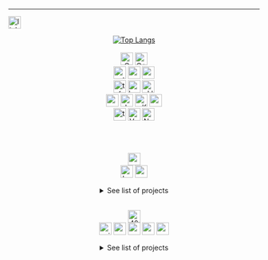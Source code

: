 ---
<!--- LINKEDIN -->
<a href="https://www.linkedin.com/in/ariellevillamassone/"><img src="https://img.shields.io/badge/LinkedIn-0077B5?style=flat&logo=linkedin&logoColor=white" alt="linkedin" height="25"></a>  

<!--- LANGUAGES -->
<p align="center">
  <a href="#"><img src="https://github-readme-stats.vercel.app/api/top-langs/?username=Arivima&show_icons=true&langs_count=6&layout=compact&theme=transparent" alt="Top Langs"/></a>
  <br>
  <br>
  <a href="#"><img src="https://img.shields.io/badge/C-00599C?style=for-the-badge&logo=c&logoColor=white" alt="C" height="25"/></a>
  <a href="#"><img src="https://img.shields.io/badge/C%2B%2B-00599C?style=for-the-badge&logo=c%2B%2B&logoColor=white" alt="C++" height="25"/></a>
  <br>
  <a href="#"><img src="https://img.shields.io/badge/Python-14354C?style=for-the-badge&logo=python&logoColor=white" alt="python" height="25" /></a>
  <a href="#"><img src="https://img.shields.io/badge/numpy-%23013243.svg?style=for-the-badge&logo=numpy&logoColor=white" alt="numpy" height="25" /></a>
  <a href="#"><img src="https://img.shields.io/badge/pandas-%23150458.svg?style=for-the-badge&logo=pandas&logoColor=white" alt="pandas" height="25" /></a>
  <br>
  <a href="#"><img src="https://img.shields.io/badge/TensorFlow-FF6F00?style=for-the-badge&logo=tensorflow&logoColor=white" alt="tf" height="25" /></a>
  <a href="#"><img src="https://img.shields.io/badge/Keras-%23D00000.svg?style=for-the-badge&logo=Keras&logoColor=white" alt="keras" height="25" /></a>
  <a href="#"><img src="https://img.shields.io/badge/scikit--learn-%23F7931E.svg?style=for-the-badge&logo=scikit-learn&logoColor=white" alt="sklearn" height="25" /></a>
  <br>
  <a href="#"><img src="https://img.shields.io/badge/Google_Cloud-4285F4?style=for-the-badge&logo=google-cloud&logoColor=white" alt="gcp" height="25" /></a>
  <a href="#"><img src="https://img.shields.io/badge/Docker-0092e7.svg?style=for-the-badge&logo=docker&logoColor=white" alt="docker" height="25" /></a>
  <a href="#"><img src="https://img.shields.io/badge/mlflow-%23d9ead3.svg?style=for-the-badge&logo=mlflow&logoColor=blue" alt="mlflow" height="25" /></a>
  <a href="#"><img src="https://img.shields.io/badge/Prefect-black.svg?style=for-the-badge&logo=prefect&logoColor=white" alt="prefect" height="25" /></a>
  <br>
  <a href="#"><img src="https://img.shields.io/badge/TypeScript-007ACC?style=for-the-badge&logo=typescript&logoColor=white" alt="typescript" height="25"/></a>
  <a href="#"><img src="https://img.shields.io/badge/Vue.js-35495E?style=for-the-badge&logo=vue.js&logoColor=4FC08D" alt="Vue" height="25"/></a>
  <a href="#"><img src="https://img.shields.io/badge/NestJS-%23D00000?style=for-the-badge&logo=nestJS&logoColor=white" alt="Nest" height="25"/></a>
</p>
<br>
<br>

<!--- LE WAGON -->
<p align="center">
  <a href="#"><img alt="wagon" height="25" src="https://asset.brandfetch.io/iduHcppxLh/id60eXK-ZD.svg"  /></a>
  <br>
  <a href="#"><img src="https://img.shields.io/badge/bootcamp-data_science_&_AI-lightgrey?style=flat" alt="bootcamp" height="25" /></a>
  <a href="#"><img src="https://img.shields.io/badge/completed-Jun_2024-lightgrey?style=flat" alt="completion" height="25" /></a>
  <br>
  <details close align="center">
  <summary>See list of projects</summary>
  <p align="left">
  <br>
  <a href="https://github.com/Arivima/LeWagon_Pokedex.git"><img src="https://skillicons.dev/icons?i=github" height="25"/></a>
  <a href="https://github.com/Arivima/LeWagon_Pokedex.git"><img src="https://img.shields.io/badge/Pokedex-identify_pokemon_&_generate_new_ones-lightgrey?style=flat" height="25"/></a>
  <a href="#"><img src="https://img.shields.io/badge/Python-14354C?style=for-the-badge&logo=python&logoColor=white" alt="python" height="25" /></a>
  <a href="#"><img src="https://img.shields.io/badge/Keras-%23D00000.svg?style=for-the-badge&logo=Keras&logoColor=white" alt="keras" height="25" /></a>
  <a href="#"><img src="https://img.shields.io/badge/Google_Cloud-4285F4?style=for-the-badge&logo=google-cloud&logoColor=white" alt="gcp" height="25" /></a>
  <a href="#"><img src="https://img.shields.io/badge/Docker-0092e7.svg?style=for-the-badge&logo=docker&logoColor=white" alt="docker" height="25" /></a>
  <a href="#"><img src="https://img.shields.io/badge/CNN-white?style=flat" alt="file_descriptors" height="25"/></a>
  <a href="#"><img src="https://img.shields.io/badge/GenAI_GAN-white?style=flat" alt="file_descriptors" height="25"/></a>
  <br>
  </p>
  <br>
  </details>
  <br>
</p>


<!--- 42 -->
<p align="center">
  <a href="https://42.fr/en/homepage/"><img src="https://img.shields.io/badge/Roma_Luiss-white?style=flat&logo=42&color=black&labelColor=black" alt="42" height="25"/></a>
  <br>
  <a href="https://profile.intra.42.fr/users/avilla-m"><img src="https://img.shields.io/badge/avilla--m-white?style=flat&logo=42&color=lightgrey&labelColor=black" alt="avilla-m" height="25"/></a>
  <a href="#"><img src="https://img.shields.io/badge/common_core-passed-green?style=flat" alt="common core" height="25" /></a>
  <a href="#"><img src="https://img.shields.io/badge/mastery-in_progress-blue?style=flat" alt="mastery" height="25"/></a>
  <a href="#"><img src="https://img.shields.io/badge/projects_completed-16-lightgrey?style=flat" alt="projects" height="25"/></a>
  <a href="#"><img src="https://img.shields.io/badge/level-10.9-lightgrey?style=flat" alt="projects" height="25"/></a>
  <br>
  <details close align="center">
  <summary>See list of projects</summary>
  <p align="left">
    <br>
    <a href="https://github.com/Arivima/42_libft.git"><img src="https://skillicons.dev/icons?i=github" height="25"/></a>
    <a href="https://github.com/Arivima/42_libft.git"><img src="https://img.shields.io/badge/libft-recreated_C_std_library_functions-lightgrey?style=flat" height="25"/></a>
    <a href="#"><img src="https://img.shields.io/badge/C-00599C?style=for-the-badge&logo=c&logoColor=white" alt="C" height="25"/></a>
    <br>
    <a href="https://github.com/Arivima/42_ft_printf.git"><img src="https://skillicons.dev/icons?i=github" height="25"/></a>
    <a href="https://github.com/Arivima/42_ft_printf.git"><img src="https://img.shields.io/badge/ft_printf-recreated_printf()-lightgrey?style=flat" height="25"/></a>
    <a href="#"><img src="https://img.shields.io/badge/C-00599C?style=for-the-badge&logo=c&logoColor=white" alt="C" height="25"/></a>
    <br>
    <a href="https://github.com/Arivima/42_get_next_line.git"><img src="https://skillicons.dev/icons?i=github" height="25"/></a>
    <a href="https://github.com/Arivima/42_get_next_line.git"><img src="https://img.shields.io/badge/get_next_line-recreated_getnextline()-lightgrey?style=flat" height="25"/></a>
    <a href="#"><img src="https://img.shields.io/badge/C-00599C?style=for-the-badge&logo=c&logoColor=white" alt="C" height="25"/></a>
    <a href="#"><img src="https://img.shields.io/badge/file_descriptors-white?style=flat" alt="file_descriptors" height="25"/></a>
    <br>
    <a href="https://github.com/Arivima/42_netwhat.git"><img src="https://skillicons.dev/icons?i=github" height="25"/></a>
    <a href="https://github.com/Arivima/42_netwhat.git"><img src="https://img.shields.io/badge/netwhat-intro_to_networks-lightgrey?style=flat" height="25"/></a>
    <a href="#"><img src="https://img.shields.io/badge/Networks-black?style=flat" alt="networks" height="25"/></a>
    <a href="#"><img src="https://img.shields.io/badge/TCP/IP-white?style=flat" alt="TCP/IP" height="25"/></a>
    <a href="#"><img src="https://img.shields.io/badge/protocols-white?style=flat" alt="protocols" height="25"/></a>
    <a href="#"><img src="https://img.shields.io/badge/IP/Netmasks-white?style=flat" alt="IP/Netmasks" height="25"/></a>
    <br>
    <a href="https://github.com/Arivima/42_push_swap.git"><img src="https://skillicons.dev/icons?i=github" height="25"/></a>
    <a href="https://github.com/Arivima/42_push_swap.git"><img src="https://img.shields.io/badge/push_swap-sorting_algorithms-lightgrey?style=flat" height="25"/></a>
    <a href="#"><img src="https://img.shields.io/badge/Algorithms-black?style=flat" alt="sorting_algorithms" height="25"/></a>
    <a href="#"><img src="https://img.shields.io/badge/C-00599C?style=for-the-badge&logo=c&logoColor=white" alt="C" height="25"/></a>
    <a href="#"><img src="https://img.shields.io/badge/sorting_algorithms-white?style=flat" alt="sorting_algorithms" height="25"/></a>
    <a href="#"><img src="https://img.shields.io/badge/Complexity-white?style=flat" alt="sorting_algorithms" height="25"/></a>
    <br>
    <a href="https://github.com/Arivima/42_fdf.git"><img src="https://skillicons.dev/icons?i=github" height="25"/></a>
    <a href="https://github.com/Arivima/42_fdf.git"><img src="https://img.shields.io/badge/fdf-wireframe_3d_relief_landscape-lightgrey?style=flat" height="25"/></a>
    <a href="#"><img src="https://img.shields.io/badge/graphics-black?style=flat" alt="graphics" height="25"/></a>
    <a href="#"><img src="https://img.shields.io/badge/C-00599C?style=for-the-badge&logo=c&logoColor=white" alt="C" height="25"/></a>
    <a href="#"><img src="https://img.shields.io/badge/3D-white?style=flat" alt="3D" height="25"/></a>
    <br>
    <a href="https://github.com/Arivima/42_pipex.git"><img src="https://skillicons.dev/icons?i=github" height="25"/></a>
    <a href="https://github.com/Arivima/42_pipex.git"><img src="https://img.shields.io/badge/pipex-UNIX_redirections_&_pipes-lightgrey?style=flat" height="25"/></a>
    <a href="#"><img src="https://img.shields.io/badge/C-00599C?style=for-the-badge&logo=c&logoColor=white" alt="C" height="25"/></a>
    <a href="#"><img src="https://img.shields.io/badge/Unix-white?style=for-the-badge&logo=Linux&logoColor=black" alt="unix" height="25"/></a>
    <a href="#"><img src="https://img.shields.io/badge/processes-white?style=flat" alt="processes" height="25"/></a>
    <a href="#"><img src="https://img.shields.io/badge/file_descriptors-white?style=flat" alt="file_descriptors" height="25"/></a>
    <br>
    <a href="https://github.com/Arivima/42_minishell.git"><img src="https://skillicons.dev/icons?i=github" height="25"/></a>
    <a href="https://github.com/Arivima/42_minishell.git"><img src="https://img.shields.io/badge/minishell-recreated_a_simple_shell-lightgrey?style=flat" height="25"/></a>
    <a href="#"><img src="https://img.shields.io/badge/C-00599C?style=for-the-badge&logo=c&logoColor=white" alt="C" height="25"/></a>
    <a href="#"><img src="https://img.shields.io/badge/Unix-white?style=for-the-badge&logo=Linux&logoColor=black" alt="unix" height="25"/></a>
    <a href="#"><img src="https://img.shields.io/badge/Bash-293038?style=for-the-badge&logo=Bash&logoColor=white" alt="Bash" height="25"/></a>
    <a href="#"><img src="https://img.shields.io/badge/processes-white?style=flat" alt="processes" height="25"/></a>
    <a href="#"><img src="https://img.shields.io/badge/file_descriptors-white?style=flat" alt="file_descriptors" height="25"/></a>
    <br>
    <a href="https://github.com/Arivima/42_philosophers.git"><img src="https://skillicons.dev/icons?i=github" height="25"/></a>
    <a href="https://github.com/Arivima/42_philosophers.git"><img src="https://img.shields.io/badge/philosophers-intro_to_threads-lightgrey?style=flat" height="25"/></a>
    <a href="#"><img src="https://img.shields.io/badge/concurrent_programming-black?style=flat" alt="concurrent_programming" height="25"/></a>
    <a href="#"><img src="https://img.shields.io/badge/C-00599C?style=for-the-badge&logo=c&logoColor=white" alt="C" height="25"/></a>
    <a href="#"><img src="https://img.shields.io/badge/multi_threading-white?style=flat" alt="threads" height="25"/></a>
    <a href="#"><img src="https://img.shields.io/badge/mutex-white?style=flat" alt="mutex" height="25"/></a>
    <a href="#"><img src="https://img.shields.io/badge/semaphores-white?style=flat" alt="semaphores" height="25"/></a>
    <br>
    <a href="https://github.com/Arivima/42_Cub3D.git"><img src="https://skillicons.dev/icons?i=github" height="25"/></a>
    <a href="https://github.com/Arivima/42_Cub3D.git"><img src="https://img.shields.io/badge/Cub3D-render_3D_perspective_in_a_2D_map-lightgrey?style=flat" height="25"/></a>
    <a href="#"><img src="https://img.shields.io/badge/graphics-black?style=flat" height="25"/></a>
    <a href="#"><img src="https://img.shields.io/badge/C-00599C?style=for-the-badge&logo=c&logoColor=white" alt="C" height="25"/></a>
    <a href="#"><img src="https://img.shields.io/badge/2D-white?style=flat" height="25"/></a>
    <a href="#"><img src="https://img.shields.io/badge/raycasting-white?style=flat" height="25"/></a>
    <a href="#"><img src="https://img.shields.io/badge/wolf3d-white?style=flat" height="25"/></a>
    <br>
    <a href="https://github.com/Arivima/42_Piscine_CPP.git"><img src="https://skillicons.dev/icons?i=github" height="25"/></a>
    <a href="https://github.com/Arivima/42_Piscine_CPP.git"><img src="https://img.shields.io/badge/Piscine_CPP-intro_to_OOP-lightgrey?style=flat" height="25"/></a>
    <a href="#"><img src="https://img.shields.io/badge/Object_Oriented_Programming-black?style=flat" height="25"/></a>
    <a href="#"><img src="https://img.shields.io/badge/C%2B%2B-00599C?style=for-the-badge&logo=c%2B%2B&logoColor=white" alt="C++" height="25"/></a>
    <br>
    <a href="https://github.com/Arivima/42_NetPractice.git"><img src="https://skillicons.dev/icons?i=github" height="25"/></a>
    <a href="https://github.com/Arivima/42_NetPractice.git"><img src="https://img.shields.io/badge/NetPractice-solving_networking_problems-lightgrey?style=flat" height="25"/></a>
    <a href="#"><img src="https://img.shields.io/badge/Network_architecture_&_configuration-black?style=flat" height="25"/></a>
    <a href="#"><img src="https://img.shields.io/badge/TCP/IP-white?style=flat" height="25"/></a>
    <a href="#"><img src="https://img.shields.io/badge/protocols-white?style=flat" height="25"/></a>
    <a href="#"><img src="https://img.shields.io/badge/IP/Netmasks-white?style=flat" height="25"/></a>
    <br>
    <a href="https://github.com/Arivima/42_ft_containers.git"><img src="https://skillicons.dev/icons?i=github" height="25"/></a>
    <a href="https://github.com/Arivima/42_ft_containers.git"><img src="https://img.shields.io/badge/ft_containers-recreated_C++_STL_containers-lightgrey?style=flat" height="25"/></a>
    <a href="#"><img src="https://img.shields.io/badge/OOP-black?style=flat" height="25"/></a>
    <a href="#"><img src="https://img.shields.io/badge/C%2B%2B-00599C?style=for-the-badge&logo=c%2B%2B&logoColor=white" alt="C++" height="25"/></a>
    <a href="#"><img src="https://img.shields.io/badge/Red_Black_trees-white?style=flat" height="25"/></a>
    <a href="#"><img src="https://img.shields.io/badge/Binary_trees-white?style=flat" height="25"/></a>
    <a href="#"><img src="https://img.shields.io/badge/Iterators-white?style=flat" height="25"/></a>
    <a href="#"><img src="https://img.shields.io/badge/Vector-white?style=flat" height="25"/></a>
    <a href="#"><img src="https://img.shields.io/badge/Map-white?style=flat" height="25"/></a>
    <a href="#"><img src="https://img.shields.io/badge/Set-white?style=flat" height="25"/></a>
    <a href="#"><img src="https://img.shields.io/badge/Stack-white?style=flat" height="25"/></a>
    <br>
    <a href="https://github.com/Arivima/42_inception.git"><img src="https://skillicons.dev/icons?i=github" height="25"/></a>
    <a href="https://github.com/Arivima/42_inception.git"><img src="https://img.shields.io/badge/inception-virtualize_an_infrastructure-lightgrey?style=flat" height="25"/></a>
    <a href="#"><img src="https://img.shields.io/badge/System_Admnistration-black?style=flat" height="25"/></a>
    <a href="#"><img src="https://img.shields.io/badge/Docker-0092e7.svg?style=for-the-badge&logo=docker&logoColor=white" alt="docker" height="25" /></a>
    <a href="#"><img src="https://img.shields.io/badge/NGINX-0e9749.svg?style=for-the-badge&logo=nginx&logoColor=white" alt="NGINX" height="25" /></a>
    <a href="#"><img src="https://img.shields.io/badge/MariaDB-003344.svg?style=for-the-badge&logo=MariaDB&logoColor=white" alt="MariaDB" height="25" /></a>
    <a href="#"><img src="https://img.shields.io/badge/WordPress-25729e.svg?style=for-the-badge&logo=WordPress&logoColor=white" alt="docker" height="25" /></a>
    <a href="#"><img src="https://img.shields.io/badge/VirtualBox-1b3661.svg?style=for-the-badge&logo=VirtualBox&logoColor=white" alt="docker" height="25" /></a>
    <a href="#"><img src="https://img.shields.io/badge/Virtualization-white?style=flat" height="25"/></a>
    <br>
    <a href="https://github.com/Arivima/42_webserv.git"><img src="https://skillicons.dev/icons?i=github" height="25"/></a>
    <a href="https://github.com/Arivima/42_webserv.git"><img src="https://img.shields.io/badge/webserv-recreated_an_HTPP_web_server-lightgrey?style=flat" height="25"/></a>
    <a href="#"><img src="https://img.shields.io/badge/HTTP-black?style=for-the-badge&logo=http&logoColor=white" alt="C++" height="25"/></a>
    <a href="#"><img src="https://img.shields.io/badge/C%2B%2B-00599C?style=for-the-badge&logo=c%2B%2B&logoColor=white" alt="C++" height="25"/></a>
    <a href="#"><img src="https://img.shields.io/badge/CRUD-white?style=flat" height="25"/></a>
    <a href="#"><img src="https://img.shields.io/badge/protocols-white?style=flat" height="25"/></a>
    <a href="#"><img src="https://img.shields.io/badge/socket_programming-white?style=flat" height="25"/></a>
    <a href="#"><img src="https://img.shields.io/badge/event_driven-white?style=flat" height="25"/></a>
    <a href="#"><img src="https://img.shields.io/badge/io_multiplexing-white?style=flat" height="25"/></a>
    <a href="#"><img src="https://img.shields.io/badge/OOP-white?style=flat" height="25"/></a>
    <br>
    <a href="https://github.com/Arivima/42_ft_transcendence.git"><img src="https://skillicons.dev/icons?i=github" height="25"/></a>
    <a href="https://github.com/Arivima/42_ft_transcendence.git"><img src="https://img.shields.io/badge/ft_transcendence-webapp_real_time_multiplayer_online_game_&_chat-lightgrey?style=flat" height="25"/></a>
    <a href="#"><img src="https://img.shields.io/badge/Web-black?style=flat" height="25"/></a>
    <a href="#"><img src="https://img.shields.io/badge/Full--stack-black?style=flat" height="25"/></a>
    <a href="#"><img src="https://img.shields.io/badge/Docker-0092e7.svg?style=for-the-badge&logo=docker&logoColor=white" alt="docker" height="25" /></a>
    <a href="#"><img src="https://img.shields.io/badge/TypeScript-007ACC?style=for-the-badge&logo=typescript&logoColor=white" alt="typescript" height="25"/></a>
    <a href="#"><img src="https://img.shields.io/badge/HTML5-e54d26?style=for-the-badge&logo=html5&logoColor=white" alt="html" height="25"/></a>
    <a href="#"><img src="https://img.shields.io/badge/Vue.js-35495E?style=for-the-badge&logo=vue.js&logoColor=4FC08D" alt="Vue" height="25"/></a>
    <a href="#"><img src="https://img.shields.io/badge/Vuetify.js-1697f6?style=for-the-badge&logo=vuetify&logoColor=white" alt="Vue" height="25"/></a>
    <a href="#"><img src="https://img.shields.io/badge/NestJS-%23D00000?style=for-the-badge&logo=nestJS&logoColor=white" alt="Nest" height="25"/></a>
    <a href="#"><img src="https://img.shields.io/badge/PostgreSQL-336691?style=for-the-badge&logo=postgreSQL&logoColor=white" alt="postgres" height="25"/></a>
    <a href="#"><img src="https://img.shields.io/badge/Prisma-0c354b?style=for-the-badge&logo=prisma&logoColor=white" alt="prisma" height="25"/></a>
    <a href="#"><img src="https://img.shields.io/badge/Oauth-black?style=for-the-badge&logo=auth0&logoColor=white" alt="oauth" height="25"/></a>
    <a href="#"><img src="https://img.shields.io/badge/JWT-black?style=for-the-badge&logo=jwt&logoColor=white" alt="jwt" height="25"/></a>
    <a href="#"><img src="https://img.shields.io/badge/REST_API-white?style=flat" height="25"/></a>
    <a href="#"><img src="https://img.shields.io/badge/SPA-white?style=flat" height="25"/></a>
    <a href="#"><img src="https://img.shields.io/badge/social_network-white?style=flat" height="25"/></a>
    <a href="#"><img src="https://img.shields.io/badge/live_chat-white?style=flat" height="25"/></a>
    <a href="#"><img src="https://img.shields.io/badge/web_sockets-white?style=flat" height="25"/></a>
    <a href="#"><img src="https://img.shields.io/badge/live_multi--player_game-white?style=flat" height="25"/></a>
    <a href="#"><img src="https://img.shields.io/badge/streaming-white?style=flat" height="25"/></a>
    <a href="#"><img src="https://img.shields.io/badge/secure_user_accounts-white?style=flat" height="25"/></a>
    <a href="#"><img src="https://img.shields.io/badge/2FA-white?style=flat" height="25"/></a>
    <br>
    <a href="https://github.com/Arivima/42_exams.git"><img src="https://skillicons.dev/icons?i=github" height="25"/></a>
    <a href="https://github.com/Arivima/42_exams.git"><img src="https://img.shields.io/badge/exams-all_5_exams-lightgrey?style=flat" height="25"/></a>
    <a href="#"><img src="https://img.shields.io/badge/C-00599C?style=for-the-badge&logo=c&logoColor=white" alt="C" height="25"/></a>
    <a href="#"><img src="https://img.shields.io/badge/C%2B%2B-00599C?style=for-the-badge&logo=c%2B%2B&logoColor=white" alt="C++" height="25"/></a>
    <a href="#"><img src="https://img.shields.io/badge/Vim-019733?style=for-the-badge&logo=vim&logoColor=white" alt="C++" height="25"/></a>
    <a href="#"><img src="https://img.shields.io/badge/shell-white?style=flat" height="25"/></a>
    <a href="#"><img src="https://img.shields.io/badge/graphics-white?style=flat" height="25"/></a>
    <a href="#"><img src="https://img.shields.io/badge/OOP-white?style=flat" height="25"/></a>
    <a href="#"><img src="https://img.shields.io/badge/client/server-white?style=flat" height="25"/></a>
    <br>
  </p>
  <br>
  </details>
</p>








<!---
![codewars](https://www.codewars.com/users/Arivima/badges/micro)  
[![Harlok's WakaTime stats](https://github-readme-stats.vercel.app/api/wakatime?username=Arivima)](https://github.com/Arivima/github-readme-stats)
<p align="left"> <img src="https://komarev.com/ghpvc/?username=Arivima&label=Profile%20views&color=0e75b6&style=flat" alt="Arivima" /> </p>
-->
